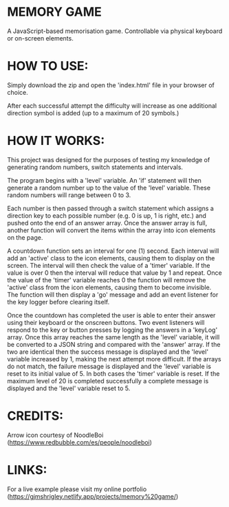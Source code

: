 # MEMORY GAME

A JavaScript-based memorisation game. Controllable via physical keyboard or on-screen elements. 

# HOW TO USE:

Simply download the zip and open the 'index.html' file in your browser of choice. 

After each successful attempt the difficulty will increase as one additional direction symbol is added (up to a maximum of 20 symbols.)

# HOW IT WORKS:

This project was designed for the purposes of testing my knowledge of generating random numbers, switch statements and intervals.

The program begins with a 'level' variable. An 'if' statement will then generate a random number up to the value of the 'level' variable. These random numbers will range between 0 to 3.

Each number is then passed through a switch statement which assigns a direction key to each possible number (e.g. 0 is up, 1 is right, etc.) and pushed onto the end of an answer array. Once the answer array is full, another function will convert the items within the array into icon elements on the page.

A countdown function sets an interval for one (1) second. Each interval will add an 'active' class to the icon elements, causing them to display on the screen. The interval will then check the value of a 'timer' variable. If the value is over 0 then the interval will reduce that value by 1 and repeat. Once the value of the 'timer' variable reaches 0 the function will remove the 'active' class from the icon elements, causing them to become invisible. The function will then display a 'go' message and add an event listener for the key logger before clearing itself.

Once the countdown has completed the user is able to enter their answer using their keyboard or the onscreen buttons. Two event listeners will respond to the key or button presses by logging the answers in a 'keyLog' array. Once this array reaches the same length as the 'level' variable, it will be converted to a JSON string and compared with the 'answer' array. If the two are identical then the success message is displayed and the 'level' variable increased by 1, making the next attempt more difficult. If the arrays do not match, the failure message is displayed and the 'level' variable is reset to its initial value of 5. In both cases the 'timer' variable is reset. If the maximum level of 20 is completed successfully a complete message is displayed and the 'level' variable reset to 5.

# CREDITS:

Arrow icon courtesy of NoodleBoi (https://www.redbubble.com/es/people/noodleboi)

# LINKS: 

For a live example please visit my online portfolio (https://gjmshrigley.netlify.app/projects/memory%20game/)
